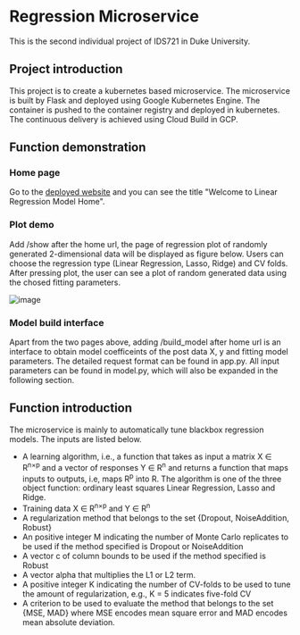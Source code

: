 # Regression Microservice
This is the second individual project of IDS721 in Duke University.

## Project introduction 
This project is to create a kubernetes based microservice. The microservice is built by Flask and deployed using Google Kubernetes Engine. The container is pushed to the container registry and deployed in kubernetes. The continuous delivery is achieved using Cloud Build in GCP. 

## Function demonstration
### Home page
Go to the [deployed website](http://34.122.55.167:8080/) and you can see the title "Welcome to Linear Regression Model Home". 

### Plot demo 
Add /show after the home url, the page of regression plot of randomly generated 2-dimensional data will be displayed as figure below. Users can choose the regression type (Linear Regression, Lasso, Ridge) and CV folds. After pressing plot, the user can see a plot of random generated data using the chosed fitting parameters.

![image](https://user-images.githubusercontent.com/97444802/154597994-e6fb32e3-f1e4-4c2b-afa6-2d80c51c8cfb.png)

### Model build interface
Apart from the two pages above, adding /build_model after home url is an interface to obtain model coefficeints of the post data X, y and fitting model parameters. The detailed request format can be found in app.py. All input parameters can be found in model.py, which will also be expanded in the following section.    

## Function introduction 
The microservice is mainly to automatically tune blackbox regression models. The inputs are listed below. 

- A learning algorithm, i.e., a function that takes as input a matrix X ∈ R<sup>n×p</sup> and a vector of responses Y ∈ R<sup>n</sup> and returns a function that maps inputs to outputs, i.e, maps R<sup>p</sup> into R. The algorithm is one of the three object function: ordinary least squares Linear Regression, Lasso and Ridge. 
- Training data X ∈ R<sup>n×p</sup> and Y ∈ R<sup>n</sup>
- A regularization method that belongs to the set {Dropout, NoiseAddition, Robust}
- An positive integer M indicating the number of Monte Carlo replicates to be used if the method specified is Dropout or NoiseAddition
- A vector c of column bounds to be used if the method specified is Robust
- A vector alpha that multiplies the L1 or L2 term.
- A positive integer K indicating the number of CV-folds to be used to tune the amount of regularization, e.g., K = 5 indicates five-fold CV
- A criterion to be used to evaluate the method that belongs to the set {MSE, MAD} where MSE encodes mean square error and MAD encodes mean absolute deviation.
